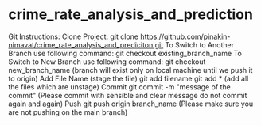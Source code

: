 # crime_rate_analysis_and_prediction


Git Instructions:
  Clone Project:
    git clone https://github.com/pinakin-nimavat/crime_rate_analysis_and_prediciton.git
  To Switch to Another Branch use following command:
    git checkout existing_branch_name
  To Switch to New Branch use following command:
    git checkout new_branch_name (branch will exist only on local machine until we push it to origin)
  Add File Name (stage the file)
    git add filename
    git add * (add all the files which are unstage)
  Commit
    git commit -m "message of the commit" (Please commit with sensible and clear message do not commit again and again)
  Push
    git push origin branch_name (Please make sure you are not pushing on the main branch)
    
    
